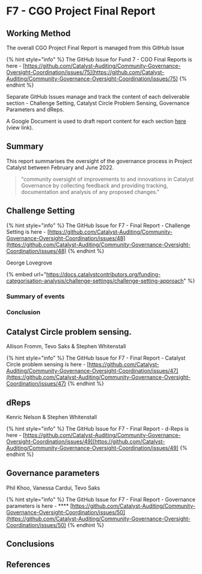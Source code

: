 # F7 - CGO Project Final Report

## Working Method

The overall CGO Project Final Report is managed from this GitHub Issue

{% hint style="info" %}
The GitHub Issue for Fund 7 - CGO Final Reports is here - [https://github.com/Catalyst-Auditing/Community-Governance-Oversight-Coordination/issues/75](https://github.com/Catalyst-Auditing/Community-Governance-Oversight-Coordination/issues/75)
{% endhint %}

Separate GitHub Issues manage and track the content of each deliverable section - Challenge Setting, Catalyst Circle Problem Sensing, Governance Parameters and dReps.

A Google Document is used to draft report content for each section [here](https://docs.google.com/document/d/1jkkgbmU\_tEVM9CgmlW1MSWJTRnaZdFURU6f02TfptkU/edit?usp=sharing) (view link).

## **Summary**

This report summarises the oversight of the governance process in Project Catalyst between February and June 2022.

> "community oversight of improvements to and innovations in Catalyst Governance by collecting feedback and providing tracking, documentation and analysis of any proposed changes."

## **Challenge Setting**

{% hint style="info" %}
The GitHub Issue for F7 - Final Report - Challenge Setting is here - [https://github.com/Catalyst-Auditing/Community-Governance-Oversight-Coordination/issues/48](https://github.com/Catalyst-Auditing/Community-Governance-Oversight-Coordination/issues/48)
{% endhint %}

George Lovegrove

{% embed url="https://docs.catalystcontributors.org/funding-categorisation-analysis/challenge-settings/challenge-setting-approach" %}

### Summary of events

### Conclusion

## **Catalyst Circle problem sensing.**

Allison Fromm, Tevo Saks & Stephen Whitenstall

{% hint style="info" %}
The GitHub Issue for F7 - Final Report - Catalyst Circle problem sensing is here - [https://github.com/Catalyst-Auditing/Community-Governance-Oversight-Coordination/issues/47](https://github.com/Catalyst-Auditing/Community-Governance-Oversight-Coordination/issues/47)
{% endhint %}

## **dReps**

Kenric Nelson & Stephen Whitenstall

{% hint style="info" %}
The GitHub Issue for F7 - Final Report - d-Reps is here - [https://github.com/Catalyst-Auditing/Community-Governance-Oversight-Coordination/issues/49](https://github.com/Catalyst-Auditing/Community-Governance-Oversight-Coordination/issues/49)
{% endhint %}

## **Governance parameters**

Phil Khoo, Vanessa Cardui, Tevo Saks

{% hint style="info" %}
The GitHub Issue for F7 - Final Report - Governance parameters is here - \*\*\*\* [https://github.com/Catalyst-Auditing/Community-Governance-Oversight-Coordination/issues/50](https://github.com/Catalyst-Auditing/Community-Governance-Oversight-Coordination/issues/50)
{% endhint %}

## Conclusions

## References
